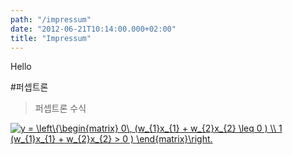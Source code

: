 ```yaml
---
path: "/impressum"
date: "2012-06-21T10:14:00.000+02:00"
title: "Impressum"
---
```


Hello

  #퍼셉트론


> 퍼셉트론 수식

<a href="https://www.codecogs.com/eqnedit.php?latex=y&space;=&space;\left\{\begin{matrix}&space;0\,&space;(w_{1}x_{1}&space;&plus;&space;w_{2}x_{2}&space;\leq&space;0&space;)&space;\\&space;1&space;(w_{1}x_{1}&space;&plus;&space;w_{2}x_{2}&space;>&space;0&space;)&space;\end{matrix}\right." target="_blank"><img src="https://latex.codecogs.com/gif.latex?y&space;=&space;\left\{\begin{matrix}&space;0\,&space;(w_{1}x_{1}&space;&plus;&space;w_{2}x_{2}&space;\leq&space;0&space;)&space;\\&space;1&space;(w_{1}x_{1}&space;&plus;&space;w_{2}x_{2}&space;>&space;0&space;)&space;\end{matrix}\right." title="y = \left\{\begin{matrix} 0\, (w_{1}x_{1} + w_{2}x_{2} \leq 0 ) \\ 1 (w_{1}x_{1} + w_{2}x_{2} > 0 ) \end{matrix}\right." /></a>